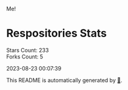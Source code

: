 Me!

# Respositories Stats
Stars Count: 233  
Forks Count: 5

2023-08-23 00:07:39  

This README is automatically generated by [🐰](https://github.com/rnitta/rnitta).
